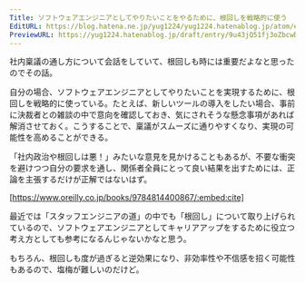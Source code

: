 ```yaml
---
Title: ソフトウェアエンジニアとしてやりたいことをやるために、根回しを戦略的に使う
EditURL: https://blog.hatena.ne.jp/yug1224/yug1224.hatenablog.jp/atom/entry/6802418398329375335
PreviewURL: https://yug1224.hatenablog.jp/draft/entry/9u43jQ51fj3oZbcwDpDHl9g9qDI
---
```


社内稟議の通し方について会話をしていて、根回しも時には重要だよなと思ったのでその話。

自分の場合、ソフトウェアエンジニアとしてやりたいことを実現するために、根回しを戦略的に使っている。たとえば、新しいツールの導入をしたい場合、事前に決裁者との雑談の中で意向を確認しておき、気にされそうな懸念事項があれば解消させておく。こうすることで、稟議がスムーズに通りやすくなり、実現の可能性を高めることができる。

「社内政治や根回しは悪！」みたいな意見を見かけることもあるが、不要な衝突を避けつつ自分の要求を通し、関係者全員にとって良い結果を出すためには、正論を主張するだけが正解ではないはず。

[https://www.oreilly.co.jp/books/9784814400867/:embed:cite]

最近では「スタッフエンジニアの道」の中でも「根回し」について取り上げられているので、ソフトウェアエンジニアとしてキャリアアップをするために役立つ考え方としても参考になるんじゃないかなと思う。

もちろん、根回しも度が過ぎると逆効果になり、非効率性や不信感を招く可能性もあるので、塩梅が難しいのだけど。
